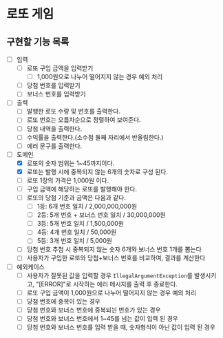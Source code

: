 # 로또 게임

## 구현할 기능 목록

- [ ] 입력
    - [ ] 로또 구입 금액을 입력받기
        - [ ] 1,000원으로 나누어 떨어지지 않는 경우 예외 처리
    - [ ] 당첨 번호를 입력받기
    - [ ] 보너스 번호를 입력받기

- [ ] 출력
    - [ ] 발행한 로또 수량 및 번호를 출력한다.
    - [ ] 로또 번호는 오름차순으로 정렬하여 보여준다.
    - [ ] 당첨 내역을 출력한다.
    - [ ] 수익률을 출력한다.(소수점 둘째 자리에서 반올림한다.)
    - [ ] 에러 문구를 출력한다.

- [ ] 도메인
    - [x] 로또의 숫자 범위는 1~45까지이다.
    - [x] 로또는 발행 시에 중복되지 않는 6개의 숫자로 구성 된다.
    - [ ] 로또 1장의 가격은 1,000원 이다.
    - [ ] 구입 금액에 해당하는 로또를 발행해야 한다.
    - [ ] 로또의 당첨 기준과 금액은 다음과 같다.
        - [ ] 1등: 6개 번호 일치 / 2,000,000,000원
        - [ ] 2등: 5개 번호 + 보너스 번호 일치 / 30,000,000원
        - [ ] 3등: 5개 번호 일치 / 1,500,000원
        - [ ] 4등: 4개 번호 일치 / 50,000원
        - [ ] 5등: 3개 번호 일치 / 5,000원
    - [ ] 당첨 번호 추첨 시 중복되지 않는 숫자 6개와 보너스 번호 1개를 뽑는다
    - [ ] 사용자가 구입한 로또와 당첨+보너스 번호를 비교하여, 결과를 계산한다

- [ ] 예외케이스
    - [ ] 사용자가 잘못된 값을 입력할 경우 `IllegalArgumentException`를 발생시키고, "[ERROR]"로 시작하는 에러 메시지를 출력 후 종료한다.
    - [ ] 로또 구입 금액이 1,000원으로 나누어 떨어지지 않는 경우 예외 처리
    - [ ] 당첨 번호에 중복이 있는 경우
    - [ ] 당첨 번호와 보너스 번호에 중복되늰 번호가 있는 경우
    - [ ] 당첨 번호와 보너스 번호에서 1~45를 넘는 값이 입력 된 경우
    - [ ] 당첨 번호와 보너스 번호를 입력 받을 때, 숫자형식이 아닌 값이 입력 된 경우